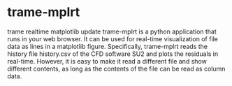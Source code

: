 # trame-mplrt
trame realtime matplotlib update
trame-mplrt is a python application that runs in your web browser. It can be used for real-time visualization of file data as lines in a matplotlib figure.
Specifically, trame-mplrt reads the history file history.csv of the CFD software SU2 and plots the residuals in real-time. However, it is easy to make it read a different file and show different contents, as long as the contents of the file can be read as column data.
